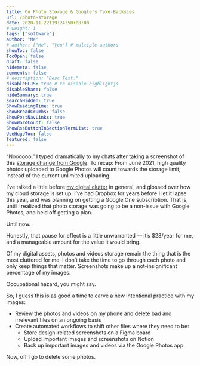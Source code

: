 ```yaml
---
title: On Photo Storage & Google's Take-Backsies
url: /photo-storage
date: 2020-11-22T19:24:50+08:00
# weight: 1
tags: ["software"]
author: "Me"
# author: ["Me", "You"] # multiple authors
showToc: false
TocOpen: false
draft: false
hidemeta: false
comments: false
# description: "Desc Text."
disableHLJS: true # to disable highlightjs
disableShare: false
hideSummary: true
searchHidden: true
ShowReadingTime: true
ShowBreadCrumbs: false
ShowPostNavLinks: true
ShowWordCount: false
ShowRssButtonInSectionTermList: true
UseHugoToc: false
featured: false
---
```


“Noooooo,” I typed dramatically to my chats after taking a screenshot of this [storage change from Google](https://blog.google/products/photos/storage-changes/). To recap: From June 2021, high quality photos uploaded to Google Photos will count towards the storage limit, instead of the current unlimited uploading.

I’ve talked a little before [my digital clutter](https://jalyn.co/digital-hoarding/) in general, and glossed over how my cloud storage is set up. I’ve had Dropbox for years before I let it lapse this year, and was planning on getting a Google One subscription. That is, until I realized that photo storage was going to be a non-issue with Google Photos, and held off getting a plan.

Until now.

Honestly, that pause for effect is a little unwarranted — it’s $28/year for me, and a manageable amount for the value it would bring.

Of my digital assets, photos and videos storage remain the thing that is the most cluttered for me. I don’t take the time to go through each photo and only keep things that matter. Screenshots make up a not-insignificant percentage of my images.

Occupational hazard, you might say.

So, I guess this is as good a time to carve a new intentional practice with my images:

- Review the photos and videos on my phone and delete bad and irrelevant files on an ongoing basis
- Create automated workflows to shift other files where they need to be:
    - Store design-related screenshots on a Figma board
    - Upload important images and screenshots on Notion
    - Back up important images and videos via the Google Photos app

Now, off I go to delete some photos.